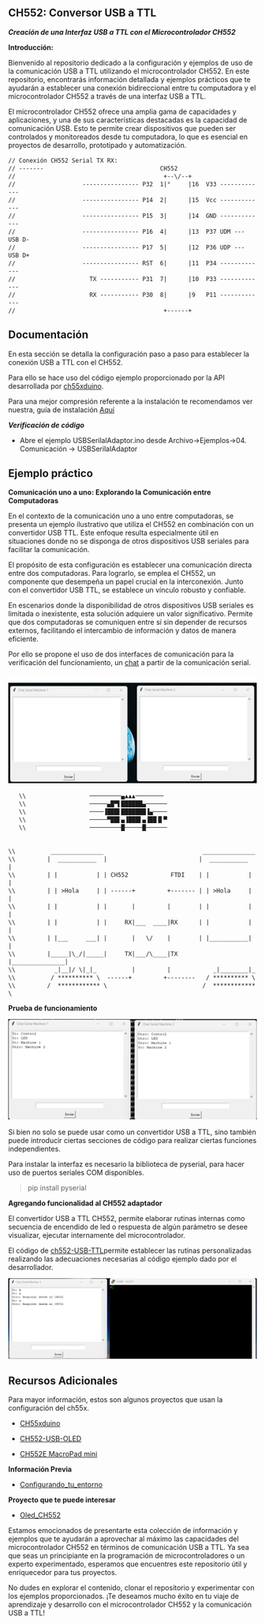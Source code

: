 ## CH552: Conversor USB  a TTL
***Creación de una Interfaz USB a TTL con el Microcontrolador CH552***

**Introducción:**

Bienvenido al repositorio dedicado a la configuración y ejemplos de uso de la comunicación USB a TTL utilizando el microcontrolador CH552. En este repositorio, encontrarás información detallada y ejemplos prácticos que te ayudarán a establecer una conexión bidireccional entre tu computadora y el microcontrolador CH552 a través de una interfaz USB a TTL.

El microcontrolador CH552 ofrece una amplia gama de capacidades y aplicaciones, y una de sus características destacadas es la capacidad de comunicación USB. Esto te permite crear dispositivos que pueden ser controlados y monitoreados desde tu computadora, lo que es esencial en proyectos de desarrollo, prototipado y automatización.
```
// Conexión CH552 Serial TX RX:
// -------                                 CH552
//                                          +--\/--+
//                   ---------------- P32  1|°     |16  V33 -------------
//                   ---------------- P14  2|      |15  Vcc -------------
//                   ---------------- P15  3|      |14  GND -------------
//                   ---------------- P16  4|      |13  P37 UDM --- USB D-
//                   ---------------- P17  5|      |12  P36 UDP --- USB D+
//                   ---------------- RST  6|      |11  P34 -------------
//                     TX ----------- P31  7|      |10  P33 -------------
//                     RX ----------- P30  8|      |9   P11 -------------
//                                          +------+
```
## Documentación

En esta sección se detalla la configuración paso a paso para establecer la conexión USB a TTL con el CH552.

Para ello se hace uso del código ejemplo proporcionado por la API desarrollada por [ch55xduino](https://github.com/DeqingSun/ch55xduino).
 
Para una mejor compresión referente a la instalación te recomendamos ver nuestra, guía de instalación [Aquí]()

***Verificación de código***

* Abre el ejemplo USBSerilalAdaptor.ino  desde Archivo->Ejemplos->04. Comunicación -> USBSerilalAdaptor

## Ejemplo práctico

**Comunicación uno a uno: Explorando la Comunicación entre Computadoras**

En el contexto de la comunicación uno a uno entre computadoras, se presenta un ejemplo ilustrativo que utiliza el CH552 en combinación con un convertidor USB TTL. Este enfoque resulta especialmente útil en situaciones donde no se disponga de otros dispositivos USB seriales para facilitar la comunicación.

El propósito de esta configuración es establecer una comunicación directa entre dos computadoras. Para lograrlo, se emplea el CH552, un componente que desempeña un papel crucial en la interconexión. Junto con el convertidor USB TTL, se establece un vínculo robusto y confiable.

En escenarios donde la disponibilidad de otros dispositivos USB seriales es limitada o inexistente, esta solución adquiere un valor significativo. Permite que dos computadoras se comuniquen entre sí sin depender de recursos externos, facilitando el intercambio de información y datos de manera eficiente.

 Por ello se propone el uso de dos interfaces de comunicación para la verificación del funcionamiento, un [chat](Software\interface_Serial) a partir de la comunicación serial.
 
 ![ChatSerial](img/usb-ttl.png)





 ```
    \\                  ─────────▄▲▲▲────────
    \\                  ─────▄█▀▌██████▄──────
    \\                  ────▐███▌███████▐▄────
    \\                  ─────▀██▌▄▐███▌▄▐██▐▌▀
    \\                  ─────────█─────█──────
 

 \\          _______________                            _______________  
 \\         |  ___________  |                          |  ___________  |    
 \\         | |           | | CH552            FTDI    | |           | |
 \\         | | >Hola     | | ------+         +------- | | >Hola     | |
 \\         | |           | |       |         |        | |           | |
 \\         | |           | |     RX|___  ____|RX      | |           | |
 \\         | |___     ___| |       |   \/    |        | |___________| |
 \\         |_____|\_/|_____|     TX|___/\____|TX      |_______________|
 \\           _|__|/ \|_|_          |         |            _|________|_
 \\          / ********** \  ------+         +--------   / ********** \
 \\         /  ************ \                           /  ************  \
```
**Prueba de funcionamiento**

 ![ChatSerial](img\usb-ttl_chat.png)

Si bien no solo se puede usar como un convertidor USB a TTL, sino también puede introducir ciertas secciones de código para realizar ciertas funciones independientes. 

Para instalar la interfaz es necesario la biblioteca de pyserial, para hacer uso de puertos seriales COM disponibles. 

 >pip install pyserial

**Agregando funcionalidad al CH552 adaptador**

El convertidor USB a TTL CH552, permite elaborar rutinas internas como secuencia de encendido de led o respuesta de algún parámetro se desee visualizar, ejecutar internamente del microcontrolador.

El código de [ch552-USB-TTL](Software/UsbSerialAdaptor2/UsbSerialAdaptor2.ino)permite establecer las rutinas personalizadas realizando las adecuaciones necesarias al código ejemplo dado por el desarrollador.

 ![ChatSerial](img/usb-ttl_chat_ch552.png)

## Recursos Adicionales

Para mayor información, estos son algunos proyectos que usan la configuración del ch55x.

* [CH55xduino](https://github.com/DeqingSun/ch55xduino)

* [CH552-USB-OLED](https://github.com/wagiminator/CH552-USB-OLED)

* [CH552E MacroPad mini](https://github.com/wagiminator/CH552-Macropad-mini)

 **Información Previa**

 * [Configurando_tu_entorno](https://github.com/UNIT-Electronics/CH552-en-Arduino/)

 **Proyecto que te puede interesar**

 * [Oled_CH552](https://github.com/UNIT-Electronics/OLED_ch552)
 
Estamos emocionados de presentarte esta colección de información y ejemplos que te ayudarán a aprovechar al máximo las capacidades del microcontrolador CH552 en términos de comunicación USB a TTL. Ya sea que seas un principiante en la programación de microcontroladores o un experto experimentado, esperamos que encuentres este repositorio útil y enriquecedor para tus proyectos.

No dudes en explorar el contenido, clonar el repositorio y experimentar con los ejemplos proporcionados. ¡Te deseamos mucho éxito en tu viaje de aprendizaje y desarrollo con el microcontrolador CH552 y la comunicación USB a TTL!


